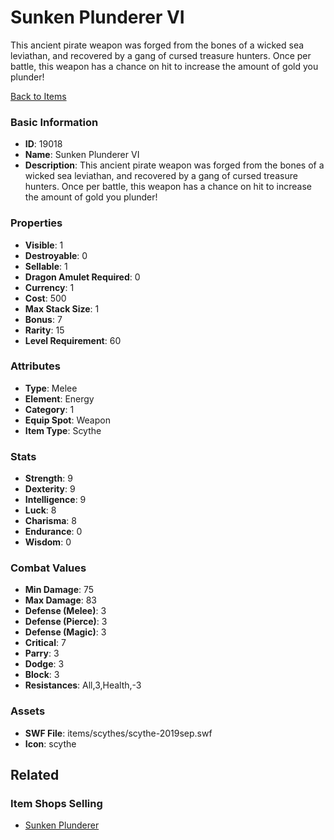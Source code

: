 # Sunken Plunderer VI

This ancient pirate weapon was forged from the bones of a wicked sea leviathan, and recovered by a gang of cursed treasure hunters. Once per battle, this weapon has a chance on hit to increase the amount of gold you plunder!

[Back to Items](../items.md)

### Basic Information

- **ID**: 19018
- **Name**: Sunken Plunderer VI
- **Description**: This ancient pirate weapon was forged from the bones of a wicked sea leviathan, and recovered by a gang of cursed treasure hunters. Once per battle, this weapon has a chance on hit to increase the amount of gold you plunder!

### Properties

- **Visible**: 1
- **Destroyable**: 0
- **Sellable**: 1
- **Dragon Amulet Required**: 0
- **Currency**: 1
- **Cost**: 500
- **Max Stack Size**: 1
- **Bonus**: 7
- **Rarity**: 15
- **Level Requirement**: 60

### Attributes

- **Type**: Melee
- **Element**: Energy
- **Category**: 1
- **Equip Spot**: Weapon
- **Item Type**: Scythe

### Stats

- **Strength**: 9
- **Dexterity**: 9
- **Intelligence**: 9
- **Luck**: 8
- **Charisma**: 8
- **Endurance**: 0
- **Wisdom**: 0

### Combat Values

- **Min Damage**: 75
- **Max Damage**: 83
- **Defense (Melee)**: 3
- **Defense (Pierce)**: 3
- **Defense (Magic)**: 3
- **Critical**: 7
- **Parry**: 3
- **Dodge**: 3
- **Block**: 3
- **Resistances**: All,3,Health,-3

### Assets

- **SWF File**: items/scythes/scythe-2019sep.swf
- **Icon**: scythe

## Related

### Item Shops Selling

- [Sunken Plunderer](../item-shops/638-sunken-plunderer.md)

